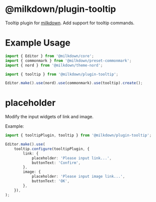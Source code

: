 # @milkdown/plugin-tooltip

Tooltip plugin for [milkdown](https://saul-mirone.github.io/milkdown/).
Add support for tooltip commands.

# Example Usage

```typescript
import { Editor } from '@milkdown/core';
import { commonmark } from '@milkdown/preset-commonmark';
import { nord } from '@milkdown/theme-nord';

import { tooltip } from '@milkdown/plugin-tooltip';

Editor.make().use(nord).use(commonmark).use(tooltip).create();
```

# placeholder

Modify the input widgets of link and image.

Example:

```typescript
import { tooltipPlugin, tooltip } from '@milkdown/plugin-tooltip';

Editor.make().use(
    tooltip.configure(tooltipPlugin, {
        link: {
            placeholder: 'Please input link...',
            buttonText: 'Confirm',
        },
        image: {
            placeholder: 'Please input image link...',
            buttonText: 'OK',
        },
    }),
);
```
